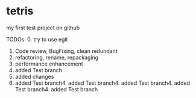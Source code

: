tetris
======

my first test project on github

TODOs:
0. try to use egit  
1. Code review, BugFixing, clean redundant
2. refactoring, rename, repackaging
3. performance enhancement
4. added Test branch
5. added changes
4. added Test branch4. added Test branch4. added Test branch4. added Test branch4. added Test branch 